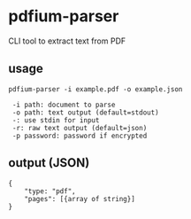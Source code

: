# pdfium-parser
CLI tool to extract text from PDF

## usage

```
pdfium-parser -i example.pdf -o example.json

 -i path: document to parse
 -o path: text output (default=stdout)
 -: use stdin for input
 -r: raw text output (default=json)
 -p password: password if encrypted
```

## output (JSON)

```
{
    "type: "pdf",
    "pages": [{array of string}]
}
```

